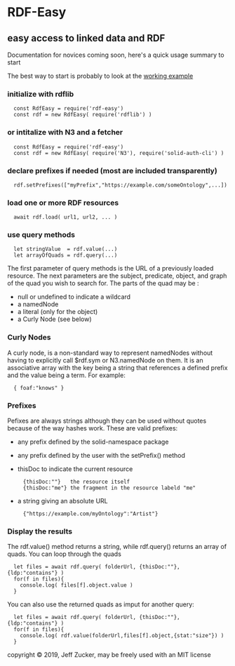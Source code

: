 # RDF-Easy

## easy access to linked data and RDF

Documentation for novices coming soon, here's a quick usage summary to start

The best way to start is probably to look at the [working example](./examples/rq.js)

### initialize with rdflib
```
  const RdfEasy = require('rdf-easy')
  const rdf = new RdfEasy( require('rdflib') )  
```
### or intitalize with N3 and a fetcher
```
  const RdfEasy = require('rdf-easy')
  const rdf = new RdfEasy( require('N3'), require('solid-auth-cli') )  
```
### declare prefixes if needed (most are included transparently)
```
  rdf.setPrefixes(["myPrefix","https://example.com/someOntology",...])
```
### load one or more RDF resources
```
  await rdf.load( url1, url2, ... )
```
### use query methods
```
  let stringValue  = rdf.value(...)
  let arrayOfQuads = rdf.query(...)
```
The first parameter of query methods is the URL of a previously loaded 
resource.  The next parameters are the subject, predicate, object,
and graph of the quad you wish to search for.  The parts of the quad
may be :

  * null or undefined to indicate a wildcard
  * a namedNode 
  * a literal (only for the object)
  * a Curly Node (see below)

### Curly Nodes

A curly node, is a non-standard way to represent namedNodes without having
to explicitly call $rdf.sym or N3.namedNode on them. It is an associative
array with the key being a string that references a defined prefix and the
value being a term.  For example:
```
  { foaf:"knows" }
```
### Prefixes
Pefixes are always strings although they can be used without quotes because 
of the way hashes work.  These are valid prefixes:

  * any prefix defined by the solid-namespace package

  * any prefix defined by the user with the setPrefix() method

  * thisDoc to indicate the current resource
```
     {thisDoc:""}   the resource itself
     {thisDoc:"me"} the fragment in the resource labeld "me"
```
  * a string giving an absolute URL
```
     {"https://example.com/myOntology":"Artist"}
```
### Display the results

The rdf.value() method returns a string, while rdf.query() returns an
array of quads.  You can loop through the quads 
```
  let files = await rdf.query( folderUrl, {thisDoc:""}, {ldp:"contains"} )
  for(f in files){
    console.log( files[f].object.value )
  }
```
You can also use the returned quads as imput for another query:
```
  let files = await rdf.query( folderUrl, {thisDoc:""}, {ldp:"contains"} )
  for(f in files){
    console.log( rdf.value(folderUrl,files[f].object,{stat:"size"}) )
  }
```

copyright &copy; 2019, Jeff Zucker, may be freely used with an MIT license


